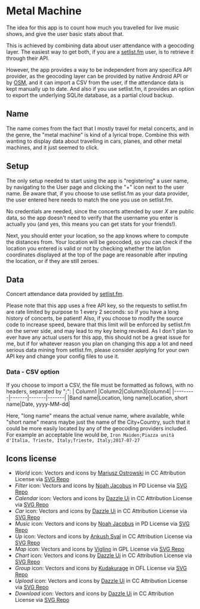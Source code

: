# Metal Machine

The idea for this app is to count how much you travelled for live music shows, and give the user basic stats about that.

This is achieved by combining data about user attendance with a geocoding layer. 
The easiest way to get both, if you are a <a href="https://www.setlist.fm/">setlist.fm</a> user, is to retrieve it through their API.

However, the app provides a way to be independent from any specifica API provider, as the geocoding layer can be provided by native Android API or by <a href="https://www.openstreetmap.org">OSM</a>, and it can import a CSV from the user, if the attendance data is kept manually up to date.
And also if you use setlist.fm, it provides an option to export the underlying SQLite database, as a partial cloud backup.

## Name

The name comes from the fact that I mostly travel for metal concerts, and in the genre, the "metal machine" is kind of a lyrical trope. Combine this with wanting to display data about travelling in cars, planes, and other metal machines, and it just seemed to click.

## Setup

The only setup needed to start using the app is "registering" a user name, by navigating to the User page and clicking the "+" icon next to the user name. Be aware that, if you choose to use setlist.fm as your data provider, the user entered here needs to match the one you use on setlist.fm.

No credentials are needed, since the concerts attended by user *X* are public data, so the app doesn't need to verify that the username you enter is actually you (and yes, this means you can get stats for your friends!).

Next, you should enter your location, so the app knows where to compute the distances from. Your location will be geocoded, so you can check if the location you entered is valid or not by checking whether the lat/lon coordinates displayed at the top of the page are reasonable after inputing the location, or if they are still zeroes.

## Data
Concert attendance data provided by <a href="https://www.setlist.fm/">setlist.fm</a>.

Please note that this app uses a free API key, so the requests to setlist.fm are rate limited by purpose to 1 every 2 seconds: so if you have a long history of concerts, be patient! 
Also, if you choose to modify the source code to increase speed, beware that this limit will be enforced by setlist.fm on the server side, and may lead to my key being revoked. As I don't plan to ever have any actual users for this app, this should not be a great issue for me, but if for whatever reason you plan on changing this app a lot and need serious data mining from setlist.fm, please consider applying for your own API key and change your config files to use it.

### Data - CSV option

If you choose to import a CSV, the file must be formatted as follows, with no headers, separated by ";":
| Column1 |Column2|Column3|column4|
|---------|-------|-------|-------|
|Band name|Location, long name|Location, short name|Date, yyyy-MM-dd|

Here, "long name" means the actual venue name, where available, while "short name" means maybe just the name of the City+Country, such that it could be more easily located by any of the geocoding providers included.
For example an acceptable line would be, 
```Iron Maiden;Piazza unità d'Italia, Trieste, Italy;Trieste, Italy;2017-07-27```


## Icons license
* *World* icon: Vectors and icons by <a href="https://github.com/mariuszostrowski/subway?ref=svgrepo.com" target="_blank">Mariusz Ostrowski</a> in CC Attribution License via <a href="https://www.svgrepo.com/" target="_blank">SVG Repo</a>
* *Filter* icon: Vectors and icons by <a href="https://noahjacob.us/?ref=svgrepo.com" target="_blank">Noah Jacobus</a> in PD License via <a href="https://www.svgrepo.com/" target="_blank">SVG Repo</a>
* *Calendar* icon: Vectors and icons by <a href="https://dazzleui.gumroad.com/l/dazzleiconsfree?ref=svgrepo.com" target="_blank">Dazzle Ui</a> in CC Attribution License via <a href="https://www.svgrepo.com/" target="_blank">SVG Repo</a>
* *Car* icon: Vectors and icons by <a href="https://dazzleui.gumroad.com/l/dazzleiconsfree?ref=svgrepo.com" target="_blank">Dazzle Ui</a> in CC Attribution License via <a href="https://www.svgrepo.com/" target="_blank">SVG Repo</a>
* *Music* icon: Vectors and icons by <a href="https://noahjacob.us/?ref=svgrepo.com" target="_blank">Noah Jacobus</a> in PD License via <a href="https://www.svgrepo.com/" target="_blank">SVG Repo</a>
* *Up* icon: Vectors and icons by <a href="https://www.figma.com/@syalankush?ref=svgrepo.com" target="_blank">Ankush Syal</a> in CC Attribution License via <a href="https://www.svgrepo.com/" target="_blank">SVG Repo</a>
* *Map* icon: Vectors and icons by <a href="https://github.com/Viglino/font-gis?ref=svgrepo.com" target="_blank">Viglino</a> in GPL License via <a href="https://www.svgrepo.com/" target="_blank">SVG Repo</a>
* *Chart* icon: Vectors and icons by <a href="https://dazzleui.gumroad.com/l/dazzleiconsfree?ref=svgrepo.com" target="_blank">Dazzle Ui</a> in CC Attribution License via <a href="https://www.svgrepo.com/" target="_blank">SVG Repo</a>
* *Group* icon: Vectors and icons by <a href="https://github.com/kudakurage/LigatureSymbols?ref=svgrepo.com" target="_blank">Kudakurage</a> in OFL License via <a href="https://www.svgrepo.com/" target="_blank">SVG Repo</a>
* *Upload* icon: Vectors and icons by <a href="https://dazzleui.gumroad.com/l/dazzleiconsfree?ref=svgrepo.com" target="_blank">Dazzle Ui</a> in CC Attribution License via <a href="https://www.svgrepo.com/" target="_blank">SVG Repo</a>
* *Download* icon: Vectors and icons by <a href="https://dazzleui.gumroad.com/l/dazzleiconsfree?ref=svgrepo.com" target="_blank">Dazzle Ui</a> in CC Attribution License via <a href="https://www.svgrepo.com/" target="_blank">SVG Repo</a>